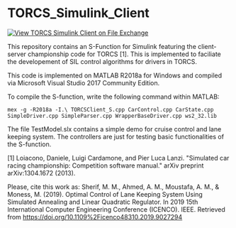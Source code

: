 # TORCS_Simulink_Client

[![View TORCS Simulink Client on File Exchange](https://www.mathworks.com/matlabcentral/images/matlab-file-exchange.svg)](https://www.mathworks.com/matlabcentral/fileexchange/73744-torcs-simulink-client)

This repository contains an S-Function for Simulink featuring the client-server championship code for TORCS [1]. This is implemented to faciliate the developement of SIL control algorithms for drivers in TORCS.

This code is implemented on MATLAB R2018a for Windows and compiled via Microsoft Visual Studio 2017 Community Edition.

To compile the S-function, write the following command within MATLAB:
```
mex -g -R2018a -I.\ TORCSClient_S.cpp CarControl.cpp CarState.cpp SimpleDriver.cpp SimpleParser.cpp WrapperBaseDriver.cpp ws2_32.lib
```

The file TestModel.slx contains a simple demo for cruise control and lane keeping system. The controllers are just for testing basic functionalities of the S-function.

[1] Loiacono, Daniele, Luigi Cardamone, and Pier Luca Lanzi. "Simulated car racing championship: Competition software manual." arXiv preprint arXiv:1304.1672 (2013).

Please, cite this work as:
Sherif, M. M., Ahmed, A. M., Moustafa, A. M., & Moness, M. (2019). Optimal Control of Lane Keeping System Using Simulated Annealing and Linear Quadratic Regulator. In 2019 15th International Computer Engineering Conference (ICENCO). IEEE. Retrieved from https://doi.org/10.1109%2Ficenco48310.2019.9027294
